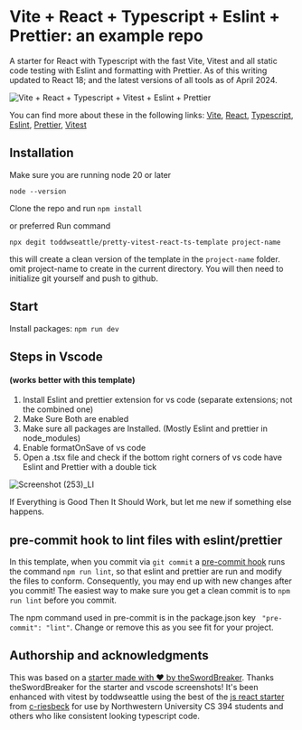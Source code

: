 # Vite + React + Typescript + Eslint + Prettier: an example repo

A starter for React with Typescript with the fast Vite, Vitest and all static code testing with Eslint and formatting with Prettier. As of this writing updated to React 18; and the latest versions of all tools as of April 2024.

![Vite + React + Typescript + Vitest + Eslint + Prettier](/resources/screenshot.png)

You can find more about these in the following links: [Vite](https://vitejs.dev), [React](https://reactjs.org/), [Typescript](https://www.typescriptlang.org/), [Eslint](https://eslint.org/), [Prettier](https://prettier.io/), [Vitest](https://vitest.dev/)

## Installation

Make sure you are running node 20 or later

```
node --version
```

Clone the repo and run `npm install`

or preferred Run command

```
npx degit toddwseattle/pretty-vitest-react-ts-template project-name
```

this will create a clean version of the template in the `project-name` folder. omit project-name to create in the current directory. You will then need to initialize git yourself and push to github.

## Start

Install packages: `npm run dev`

## Steps in Vscode

#### (works better with this template)

1. Install Eslint and prettier extension for vs code (separate extensions; not the combined one)
2. Make Sure Both are enabled
3. Make sure all packages are Installed. (Mostly Eslint and prettier in node_modules)
4. Enable formatOnSave of vs code
5. Open a .tsx file and check if the bottom right corners of vs code have Eslint and Prettier with a double tick

![Screenshot (253)_LI](https://user-images.githubusercontent.com/52120562/162486286-7383a737-d555-4f9b-a4dd-c4a81deb7b96.jpg)

If Everything is Good Then It Should Work, but let me new if something else happens.

## pre-commit hook to lint files with eslint/prettier

In this template, when you commit via `git commit` a [pre-commit hook](https://git-scm.com/book/en/v2/Customizing-Git-Git-Hooks) runs the command `npm run lint`, so that eslint and prettier are run and modify the files to conform. Consequently, you may end up with new changes after you commit! The easiest way to make sure you get a clean commit is to `npm run lint` before you commit.

The npm command used in pre-commit is in the package.json key ` "pre-commit": "lint"`. Change or remove this as you see fit for your project.

## Authorship and acknowledgments

This was based on a [starter made with ❤️ by theSwordBreaker](https://github.com/TheSwordBreaker/vite-reactts-eslint-prettier). Thanks theSwordBreaker for the starter and vscode screenshots! It's been enhanced with vitest by toddwseattle using the best of the [js react starter](https://github.com/criesbeck/react-vitest) from [c-riesbeck](https://users.cs.northwestern.edu/~riesbeck/) for use by Northwestern University CS 394 students and others who like consistent looking typescript code.
